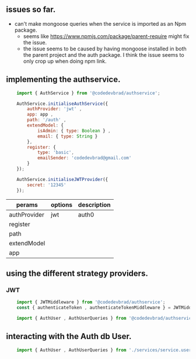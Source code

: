 
## issues so far.
* can't make mongoose queries when the service is imported as an Npm package.
   - seems like https://www.npmjs.com/package/parent-require might fix the issue. 
   - the issue seems to be caused by having mongoose installed in both the parent project and the auth package. I think
     the issue seems to only crop up when doing npm link.

## implementing the authservice.

```javascript
    import { AuthService } from '@codedevbrad/authservice';

    AuthService.initialiseAuthService({
        authProvider: 'jwt' , 
        app: app , 
        path: '/auth' , 
        extendModel: {
            isAdmin: { type: Boolean } , 
            email: { type: String }
        },
        register: {
            type: 'basic',
            emailSender: 'codedevbrad@gmail.com'
        }
    });

    AuthService.initialiseJWTProvider({
        secret: '12345'
    });
```

|  perams       |  options                | description  |
|---------------|-------------------------|--------------|
|  authProvider |  jwt | auth0 | passport |              |
|  register     |                         |              |
|  path         |                         |              |
|  extendModel  |                         |              |
|  app          |                         |              |


## using the different strategy providers.

### JWT

```javascript
    import { JWTMiddleware } from '@codedevbrad/authservice';
    const { authenticateToken , authenticateTokenMiddleware } = JWTMiddleware;

    import { AuthUser , AuthUserQueries } from '@codedevbrad/authservice';
```

## interacting with the Auth db User.

```javascript
    import { AuthUser , AuthUserQueries } from './services/service.user/index';
```
